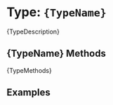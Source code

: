 # Type: `{TypeName}`

{TypeDescription}

## {TypeName} Methods

<dl>
{TypeMethods}
</dl>

## Examples
